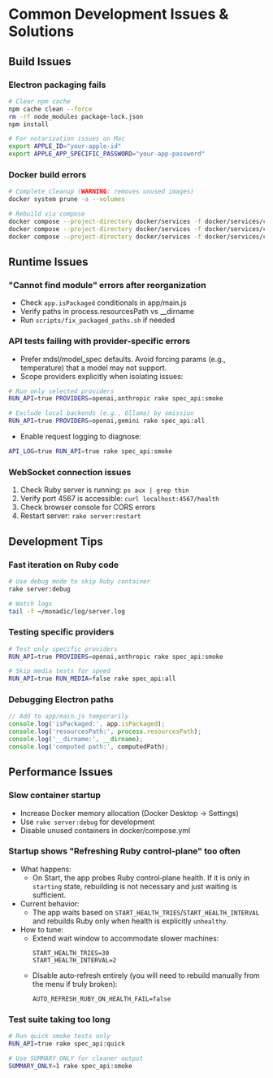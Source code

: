 # Common Development Issues & Solutions

## Build Issues

### Electron packaging fails
```bash
# Clear npm cache
npm cache clean --force
rm -rf node_modules package-lock.json
npm install

# For notarization issues on Mac
export APPLE_ID="your-apple-id"
export APPLE_APP_SPECIFIC_PASSWORD="your-app-password"
```

### Docker build errors
```bash
# Complete cleanup (WARNING: removes unused images)
docker system prune -a --volumes

# Rebuild via compose
docker compose --project-directory docker/services -f docker/services/compose.yml down
docker compose --project-directory docker/services -f docker/services/compose.yml build --no-cache
docker compose --project-directory docker/services -f docker/services/compose.yml up -d
```

## Runtime Issues

### "Cannot find module" errors after reorganization
- Check `app.isPackaged` conditionals in app/main.js
- Verify paths in process.resourcesPath vs __dirname
- Run `scripts/fix_packaged_paths.sh` if needed

### API tests failing with provider-specific errors
- Prefer mdsl/model_spec defaults. Avoid forcing params (e.g., temperature) that a model may not support.
- Scope providers explicitly when isolating issues:
```bash
# Run only selected providers
RUN_API=true PROVIDERS=openai,anthropic rake spec_api:smoke

# Exclude local backends (e.g., Ollama) by omission
RUN_API=true PROVIDERS=openai,gemini rake spec_api:all
```
- Enable request logging to diagnose:
```bash
API_LOG=true RUN_API=true rake spec_api:smoke
```

### WebSocket connection issues
1. Check Ruby server is running: `ps aux | grep thin`
2. Verify port 4567 is accessible: `curl localhost:4567/health`
3. Check browser console for CORS errors
4. Restart server: `rake server:restart`

## Development Tips

### Fast iteration on Ruby code
```bash
# Use debug mode to skip Ruby container
rake server:debug

# Watch logs
tail -f ~/monadic/log/server.log
```

### Testing specific providers
```bash
# Test only specific providers
RUN_API=true PROVIDERS=openai,anthropic rake spec_api:smoke

# Skip media tests for speed
RUN_API=true RUN_MEDIA=false rake spec_api:all
```

### Debugging Electron paths
```javascript
// Add to app/main.js temporarily
console.log('isPackaged:', app.isPackaged);
console.log('resourcesPath:', process.resourcesPath);
console.log('__dirname:', __dirname);
console.log('computed path:', computedPath);
```

## Performance Issues

### Slow container startup
- Increase Docker memory allocation (Docker Desktop → Settings)
- Use `rake server:debug` for development
- Disable unused containers in docker/compose.yml

### Startup shows "Refreshing Ruby control‑plane" too often
- What happens:
  - On Start, the app probes Ruby control‑plane health. If it is only in `starting` state, rebuilding is not necessary and just waiting is sufficient.
- Current behavior:
  - The app waits based on `START_HEALTH_TRIES`/`START_HEALTH_INTERVAL` and rebuilds Ruby only when health is explicitly `unhealthy`.
- How to tune:
  - Extend wait window to accommodate slower machines:
    ```
    START_HEALTH_TRIES=30
    START_HEALTH_INTERVAL=2
    ```
  - Disable auto‑refresh entirely (you will need to rebuild manually from the menu if truly broken):
    ```
    AUTO_REFRESH_RUBY_ON_HEALTH_FAIL=false
    ```

### Test suite taking too long
```bash
# Run quick smoke tests only
RUN_API=true rake spec_api:quick

# Use SUMMARY_ONLY for cleaner output
SUMMARY_ONLY=1 rake spec_api:smoke
```
